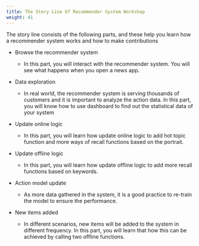 ```yaml
---
title: The Story Line Of Recommender System Workshop
weight: 41
---
```


The story line consists of the following parts, and these help you learn how a recommender system works and how to make contributions

* Browse the recommender system
    * In this part, you will interact with the recommender system. You will see what happens when you open a news app.

* Data exploration
    * In real world, the recommender system is serving thousands of customers and it is important to analyze the action data. In this part, you will know how to use dashboard to find out the statistical data of your system

* Update online logic
    * In this part, you will learn how update online logic to add hot topic function and more ways of recall functions based on the portrait.

* Update offline logic
    * In this part, you will learn how update offline logic to add more recall functions based on keywords.

* Action model update
    * As more data gathered in the system, it is a good practice to re-train the model to ensure the performance.

* New items added
    * In different scenarios, new items will be added to the system in different frequency. In this part, you will learn that how this can be achieved by calling two offline functions.
